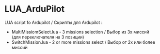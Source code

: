 # LUA_ArduPilot
LUA script fo Ardupilot / Скрипты для Ardupilot :
* MultiMissiomSelect.lua  -  3 missions selection / Выбор из 3х миссий (для переключателя на 3 позиции)
* SwitchMission.lua       -  2 or more missions select / Выбор от 2х или более миссий 

